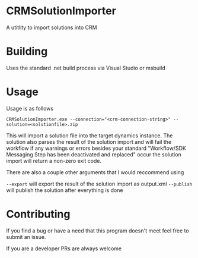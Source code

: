 # CRMSolutionImporter
A utitlity to import solutions into CRM

# Building
Uses the standard .net build process via Visual Studio or msbuild

# Usage

Usage is as follows

```
CRMSolutionImporter.exe --connection="<crm-connection-string>" --solution=<solutionfile>.zip
```

This will import a solution file into the target dynamics instance. The solution also parses the result of the solution import
and will fail the workflow if any warnings or errors besides your standard "Workflow/SDK Messaging Step has been deactivated and replaced"
occur the solution import will return a non-zero exit code.

There are also a couple other arguments that I would reccommend using

`--export` will export the result of the solution import as output.xml
`--publish` will publish the solution after everything is done

# Contributing
If you find a bug or have a need that this program doesn't meet feel free to submit an issue.

If you are a developer PRs are always welcome